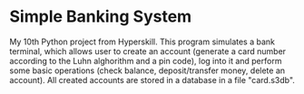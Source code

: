 # Simple Banking System
My 10th Python project from Hyperskill.
This program simulates a bank terminal, which allows user to create an account (generate a card number according to the Luhn alghorithm and a pin code), log into it and perform some basic operations (check balance, deposit/transfer money, delete an account).
All created accounts are stored in a database in a file "card.s3db".
